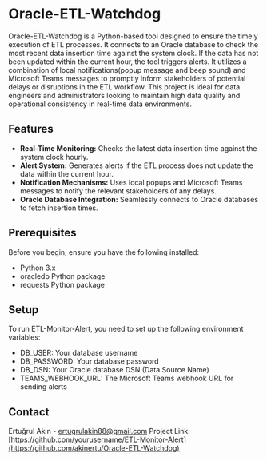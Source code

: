 # Oracle-ETL-Watchdog

Oracle-ETL-Watchdog is a Python-based tool designed to ensure the timely execution of ETL processes. It connects to an Oracle database to check the most recent data insertion time against the system clock. If the data has not been updated within the current hour, the tool triggers alerts. It utilizes a combination of local notifications(popup message and beep sound) and Microsoft Teams messages to promptly inform stakeholders of potential delays or disruptions in the ETL workflow. This project is ideal for data engineers and administrators looking to maintain high data quality and operational consistency in real-time data environments.

## Features

- **Real-Time Monitoring:** Checks the latest data insertion time against the system clock hourly.
- **Alert System:** Generates alerts if the ETL process does not update the data within the current hour.
- **Notification Mechanisms:** Uses local popups and Microsoft Teams messages to notify the relevant stakeholders of any delays.
- **Oracle Database Integration:** Seamlessly connects to Oracle databases to fetch insertion times.

## Prerequisites

Before you begin, ensure you have the following installed:
- Python 3.x
- oracledb Python package
- requests Python package

## Setup
To run ETL-Monitor-Alert, you need to set up the following environment variables:

- DB_USER: Your database username
- DB_PASSWORD: Your database password
- DB_DSN: Your Oracle database DSN (Data Source Name)
- TEAMS_WEBHOOK_URL: The Microsoft Teams webhook URL for sending alerts

## Contact
Ertuğrul Akın - ertugrulakin88@gmail.com
Project Link: [https://github.com/yourusername/ETL-Monitor-Alert](https://github.com/akinertu/Oracle-ETL-Watchdog)
